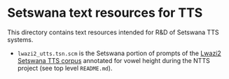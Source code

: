 Setswana text resources for TTS
===============================

This directory contains text resources intended for R&D of Setswana TTS systems.

 - `lwazi2_utts.tsn.scm` is the Setswana portion of prompts of the [Lwazi2 Setswana TTS corpus][rma:tsn] annotated for vowel height during the NTTS project (see top level `README.md`).


[rma:tsn]: http://rma.nwu.ac.za/index.php/lwazi2-tn-tts-corpus.html
